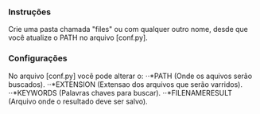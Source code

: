 ### Instruções

Crie uma pasta chamada "files" ou com qualquer outro nome, desde que você atualize o PATH no arquivo [conf.py].

### Configurações

No arquivo [conf.py] você pode alterar o:
⋅⋅*PATH (Onde os aquivos serão buscados).
⋅⋅*EXTENSION (Extensao dos arquivos que serão varridos).
⋅⋅*KEYWORDS (Palavras chaves para buscar).
⋅⋅*FILENAMERESULT (Arquivo onde o resultado deve ser salvo).